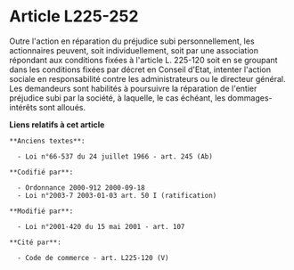 # Article L225-252

Outre l'action en réparation du préjudice subi personnellement, les actionnaires peuvent, soit individuellement, soit par une
association répondant aux conditions fixées à l'article L. 225-120 soit en se groupant dans les conditions fixées par décret
en Conseil d'Etat, intenter l'action sociale en responsabilité contre les administrateurs ou le directeur général. Les
demandeurs sont habilités à poursuivre la réparation de l'entier préjudice subi par la société, à laquelle, le cas échéant,
les dommages-intérêts sont alloués.

**Liens relatifs à cet article**

	**Anciens textes**:

	  - Loi n°66-537 du 24 juillet 1966 - art. 245 (Ab)

	**Codifié par**:

	  - Ordonnance 2000-912 2000-09-18
	  - Loi n°2003-7 2003-01-03 art. 50 I (ratification)

	**Modifié par**:

	  - Loi n°2001-420 du 15 mai 2001 - art. 107

	**Cité par**:

	  - Code de commerce - art. L225-120 (V)
